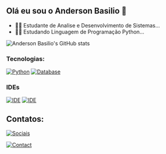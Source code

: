 ## Olá eu sou o Anderson Basilio :wave:

- :man_student: Estudante de Analise e Desenvolvimento de Sistemas...
- :man_technologist: Estudando Linguagem de Programação Python...

![Anderson Basilio's GitHub stats](https://github-readme-stats.vercel.app/api?username=AndersonBasilio&show_icons=true&theme=radical)

### Tecnologias: 
[![Python](https://img.shields.io/badge/Python-3776AB?style=for-the-badge&logo=python&logoColor=white)](https://www.python.org/)
[![Database](https://img.shields.io/badge/MySQL-005C84?style=for-the-badge&logo=mysql&logoColor=white)](https://www.mysql.com/)


### IDEs
[![IDE](https://img.shields.io/badge/Visual_Studio_Code-0078D4?style=for-the-badge&logo=visual%20studio%20code&logoColor=white)](https://code.visualstudio.com/)
[![IDE](https://img.shields.io/badge/PyCharm-000000.svg?&style=for-the-badge&logo=PyCharm&logoColor=white)](https://www.jetbrains.com/pt-br/pycharm/)



## Contatos:
[![Sociais](https://img.shields.io/badge/LinkedIn-0077B5?style=for-the-badge&logo=linkedin&logoColor=white)](https://www.linkedin.com/in/anderson-santos-4488a5242/)

[![Contact](https://img.shields.io/badge/Gmail-D14836?style=for-the-badge&logo=gmail&logoColor=white)](andersonwylde32@gmail.com)
